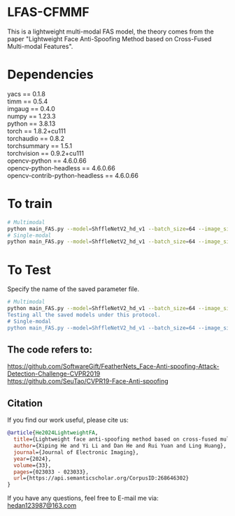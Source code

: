 # LFAS-CFMMF
This is a lightweight multi-modal FAS model, the theory comes from the paper "Lightweight Face Anti-Spoofing Method based on Cross-Fused Multi-modal Features".

# Dependencies
yacs == 0.1.8  
timm == 0.5.4  
imgaug == 0.4.0   
numpy == 1.23.3  
python == 3.8.13    
torch == 1.8.2+cu111  
torchaudio == 0.8.2  
torchsummary == 1.5.1  
torchvision == 0.9.2+cu111  
opencv-python == 4.6.0.66  
opencv-python-headless == 4.6.0.66  
opencv-contrib-python-headless == 4.6.0.66  

# To train
```bash
# Multimodal
python main_FAS.py --model=ShffleNetV2_hd_v1 --batch_size=64 --image_size=64 --dataset_name=WMCA --prot=prints --is_Multi=True
# Single-modal
python main_FAS.py --model=ShffleNetV2_hd_v1 --batch_size=64 --image_size=64 --dataset_name=WMCA --prot=prints--image_modality=thermal
```

# To Test
Specify the name of the saved parameter file.  
```bash
# Multimodal
python main_FAS.py --model=ShffleNetV2_hd_v1 --batch_size=64 --image_size=64 --dataset_name=WMCA --prot=fakehead --is_Multi=True --mode=infer_test --pretrained_model = r'test_min_acer_model_20230726_06_48_22
Testing all the saved models under this protocol.
# Single-modal
python main_FAS.py --model=ShffleNetV2_hd_v1 --batch_size=64 --image_size=64 --dataset_name=WMCA --prot=rigidmask --is_Multi=True --mode=infer_test
```

## The code refers to:
https://github.com/SoftwareGift/FeatherNets_Face-Anti-spoofing-Attack-Detection-Challenge-CVPR2019  
https://github.com/SeuTao/CVPR19-Face-Anti-spoofing  

## Citation
If you find our work useful, please cite us:
```bibtex
@article{He2024LightweightFA,
  title={Lightweight face anti-spoofing method based on cross-fused multi-modal features},
  author={Xiping He and Yi Li and Dan He and Rui Yuan and Ling Huang},
  journal={Journal of Electronic Imaging},
  year={2024},
  volume={33},
  pages={023033 - 023033},
  url={https://api.semanticscholar.org/CorpusID:268646302}
}
```
    
If you have any questions, feel free to E-mail me via: hedan123987@163.com
